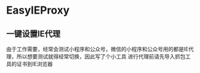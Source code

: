 # EasyIEProxy
## 一键设置IE代理
由于工作需要，经常会测试小程序和公众号，微信的小程序和公众号用的都是IE代理，所以想要测试就得经常切换，因此写了个小工具
进行代理前请先导入抓包工具的证书到IE浏览器
